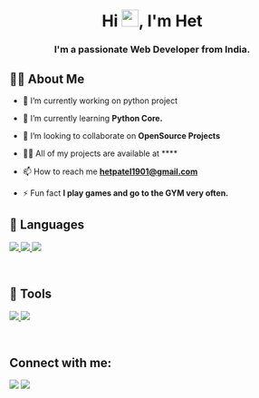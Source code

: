 <h1 align="center">Hi <img src="https://raw.githubusercontent.com/MartinHeinz/MartinHeinz/master/wave.gif" width="30px">, I'm Het</h1>
<h3 align="center">I'm a passionate Web Developer from India.</h3>


## 🙋‍♂️ About Me

- 🔭 I’m currently working on python project

- 🌱 I’m currently learning **Python Core.**

- 👯 I’m looking to collaborate on **OpenSource Projects**

- 👨‍💻 All of my projects are available at ****

- 📫 How to reach me **hetpatel1901@gmail.com**

- ⚡ Fun fact **I play games and go to the GYM very often.**

## 🚀 Languages 

<p align="left"> 
    <a href="https://www.w3.org/html/" target="_blank"> <img src="https://img.icons8.com/color/48/000000/html-5.png"/> </a> 
    <a href="https://www.w3schools.com/css/" target="_blank"> <img src="https://img.icons8.com/color/48/000000/css3.png"/> </a> 
    <a href="https://getbootstrap.com" target="_blank"> <img src="https://img.icons8.com/color/48/000000/bootstrap.png"/> </a>  
</p>
<br/>

## 🚀 Tools

<p align="left">
    <a href="https://www.jetbrains.com/pycharm/" target="_blank"> <img src="https://img.icons8.com/color/50/000000/pycharm.png"/> </a>
    <a href="https://www.sublimetext.com/" target="_blank"> <img src="https://img.icons8.com/fluent/48/000000/sublime-text.png"/> </a>
</p>    
<br/>

## Connect with me:
<p align="left">

<a href = "https://www.linkedin.com/in/het-patel-a90050204/"><img src="https://img.icons8.com/fluent/48/000000/linkedin.png"/></a>
<a href = "https://www.instagram.com/Het._.patel._.1919/"><img src="https://img.icons8.com/fluent/48/000000/instagram-new.png"/></a>

</p>
